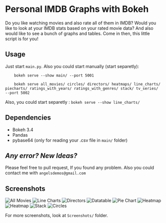 # Personal IMDB Graphs with Bokeh
Do you like watching movies and also rate all of them in IMDB? Would you like to look at your IMDB stats based on your rated movie data? And also would like to see a bunch of graphs and tables. Come in then, this little script is for you!

## Usage
Just start `main.py`. Also you could start manually (start separetly):

```
    bokeh serve --show main/ --port 5001
```
```
    bokeh serve all_movies/ circles/ directors/ heatmaps/ line_charts/ piecharts/ ratings_with_years/ ratings_with_genres/ stack/ tv_series/ --port 5002
```
Also, you could start separetly :
`bokeh serve --show line_charts/`

## Dependencies
* Bokeh 3.4
* Pandas
* pybase64 (only for reading your .csv file in `main/` folder)

## _Any error? New Ideas?_
Please feel free to pull request, If you found any problem. Also you could contact me with `angelsdemos@gmail.com`

## Screenshots

![All Movies](\master\Screenshots\imdbgraphs.png)
![Line Charts](\master\Screenshots\imdbgraphs6.png)
![Directors](\master\Screenshots\imdbgraphs8.png)
![Datatable](\master\Screenshots\imdbgraphs4.png)
![Pie Chart](\master\Screenshots\imdbgraphs2.png)
![Heatmap](\master\Screenshots\imdbgraphs10.png)
![Heatmap](\master\Screenshots\imdbgraphs3.png)
![Stack](\master\Screenshots\imdbgraphs7.png)
![Circles](\master\Screenshots\imdbgraphs11.png)

For more screenshots, look at `Screenshots/` folder.
